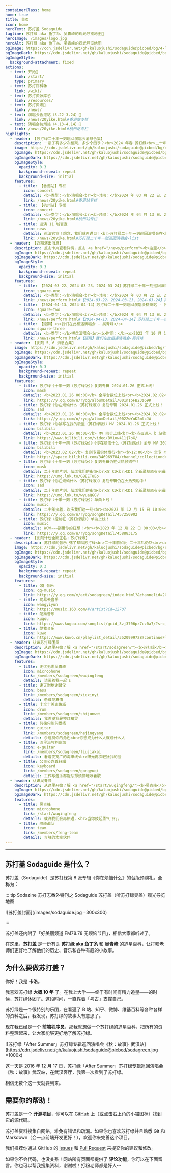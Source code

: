 ```yaml
---
containerClass: home
home: true
title: 首页
icon: home
heroText: 苏打盖 Sodaguide
tagline: 苏打绿 aka 鱼丁糸、吴青峰的观光导览地图🧭
heroImage: /images/logo.jpg
heroAlt: 苏打绿 aka 鱼丁糸、吴青峰的观光导览地图
bgImage: https://cdn.jsdelivr.net/gh/kaluojushi/sodaguide@picbed/bg/4-light.svg
bgImageDark: https://cdn.jsdelivr.net/gh/kaluojushi/sodaguide@picbed/bg/4-dark.svg
bgImageStyle:
  background-attachment: fixed
actions:
  - text: 开始🎸
    link: /start/
    type: primary
  - text: 苏打百科📚
    link: /wiki/
  - text: 苏打资源库📦
    link: /resources/
  - text: 苏打资讯📰
    link: /news/
  - text: 演唱会香港站（3.22-3.24）🎤
    link: /news/20yike.html#香港站专栏
  - text: 演唱会杭州站（4.13-4.14）🎤
    link: /news/20yike.html#杭州站专栏
highlights:
  - header: 【苏打绿二十年一刻巡回演唱会消息合集】
    description: 一辈子有多少次相聚，多少个四季？<br>2024 年春 苏打绿<br>二十年一刻 巡回演唱会<br><a href="https://weibo.com/u/7889590866" target="_blank"><b>微博</b></a>、<a href="https://www.facebook.com/20thSG.Tour" target="_blank"><b>Facebook</b></a>、<a href="https://www.instagram.com/sodagreen.20th/" target="_blank"><b>Instagram</b></a>、<a href="https://www.xiaohongshu.com/user/profile/5ff1b5b1000000000100511c" target="_blank"><b>小红书</b></a>
    image: https://cdn.jsdelivr.net/gh/kaluojushi/sodaguide@picbed/bg/ershinianyike.jpg
    bgImage: https://cdn.jsdelivr.net/gh/kaluojushi/sodaguide@picbed/bg/ershinianyike.jpg
    bgImageDark: https://cdn.jsdelivr.net/gh/kaluojushi/sodaguide@picbed/bg/ershinianyike.jpg
    bgImageStyle:
      opacity: 0.3
      background-repeat: repeat
      background-size: initial
    features:
      - title: 【香港站】专栏
        icon: concert
        details: <b>类型：</b>演唱会<br><b>时间：</b>2024 年 03 月 22 日、2024 年 03 月 23 日、2024 年 03 月 24 日<br><b>地点：</b>香港红磡体育馆<br><b>演出信息：</b>03 月 22 日、03 月 23 日、03 月 24 日每晚 20:15 开始<br><b>开票时间：</b>2024 年 01 月 23 日 10:00；2024 年 01 月 30 日加开视线受阻区<br><b>票价：</b>HKD$980/$680/$380（合￥895.92/￥621.66/￥347.40，汇率请以实际支付时为准），纸质票无实名，三日普通票、视线受阻票均已售罄<br><b>购票平台：</b>城市售票网 URBTIX
        link: /news/20yike.html#香港站专栏
      - title: 【杭州站】专栏
        icon: concert
        details: <b>类型：</b>演唱会<br><b>时间：</b>2024 年 04 月 13 日、2024 年 04 月 14 日<br><b>地点：</b>杭州奥体中心体育馆<br><b>演出信息：</b>04 月 13 日、04 月 14 日每晚 19:00 开始<br><b>开票时间：</b>无<br><b>票价：</b>480-1580，电子票强实名条件退<br><b>购票平台：</b>大麦、猫眼、票星球
        link: /news/20yike.html#杭州站专栏
      - title: 巡演 11 城官宣
        icon: news
        details: 巡演官宣！想念，我们就再遇见！<br>苏打绿二十年一刻巡回演唱会在<br><b>广州、郑州、厦门、深圳</b><br><b>重庆、南京、武汉、杭州</b><br><b>成都、北京、上海</b><br>即将登场！
        link: /news/20yike.html#苏打绿二十年一刻巡回演唱会-list
  - header: 【近期演出消息】
    description: 点击卡片查看详情，点击 <a href="/news/perform"><b>这里</b></a> 查看更多
    bgImage: https://cdn.jsdelivr.net/gh/kaluojushi/sodaguide@picbed/bg/perform2023.jpg
    bgImageDark: https://cdn.jsdelivr.net/gh/kaluojushi/sodaguide@picbed/bg/perform2023.jpg
    bgImageStyle:
      opacity: 0.3
      background-repeat: repeat
      background-size: initial
    features:
      - title: 【2024-03-22、2024-03-23、2024-03-24】苏打绿二十年一刻巡回演唱会香港站 - 苏打绿
        icon: square-one
        details: <b>类型：</b>演唱会<br><b>时间：</b>2024 年 03 月 22 日、2024 年 03 月 23 日、2024 年 03 月 24 日<br><b>地点：</b>香港红磡体育馆<br><b>演出信息：</b>03 月 22 日、03 月 23 日、03 月 24 日每晚 20:15 开始<br><b>开票时间：</b>2024 年 01 月 23 日 10:00；2024 年 01 月 30 日加开视线受阻区<br><b>票价：</b>HKD$980/$680/$380（合￥895.92/￥621.66/￥347.40，汇率请以实际支付时为准），纸质票无实名，三日普通票、视线受阻票均已售罄<br><b>购票平台：</b>城市售票网 URBTIX
        link: /news/perform.html#【2024-03-22、2024-03-23、2024-03-24】苏打绿二十年一刻巡回演唱会香港站-苏打绿
      - title: 【2024-04-13、2024-04-14】苏打绿二十年一刻巡回演唱会杭州站 - 苏打绿
        icon: square-two
        details: <b>类型：</b>演唱会<br><b>时间：</b>2024 年 04 月 13 日、2024 年 04 月 14 日<br><b>地点：</b>杭州奥体中心体育馆<br><b>演出信息：</b>04 月 13 日、04 月 14 日每晚 19:00 开始<br><b>开票时间：</b>2024 年 03 月 12 日 12:18<br><b>票价：</b>480-1280、1580（片刻永恒特区），电子票强实名条件退<br><b>购票平台：</b>大麦、猫眼、票星球
        link: /news/perform.html#【2024-04-13、2024-04-14】苏打绿二十年一刻巡回演唱会杭州站-苏打绿
      - title: 【延期】<s>我们在此相遇演唱会 - 吴青峰</s>
        icon: square-three
        details: <b>类型：</b>拼盘演唱会<br><b>时间：</b><s>2023 年 10 月 15 日</s> 已延期<br><b>地点：</b><s>河南省体育场馆中心</s><br><b>演出信息：</b><s>20:00-22:00（8 人总时间）</s><br><b>开票时间：</b><s>已开票</s><br><b>票价：</b><s>288-1288，电子票可退（有团票）</s><br><b>购票平台：</b><s>大麦、猫眼、演出FAN</s>
        link: /news/perform.html#【延期】我们在此相遇演唱会-吴青峰
  - header: 【复刻 5、6 消息合集】
    image: https://cdn.jsdelivr.net/gh/kaluojushi/sodaguide@picbed/bg/fuke56.jpg
    bgImage: https://cdn.jsdelivr.net/gh/kaluojushi/sodaguide@picbed/bg/fuke56.jpg
    bgImageDark: https://cdn.jsdelivr.net/gh/kaluojushi/sodaguide@picbed/bg/fuke56.jpg
    bgImageStyle:
      opacity: 0.3
      background-repeat: repeat
      background-size: initial
    features:
      - title: 苏打绿《十年一刻（苏打绿版）》复刻专辑 2024.01.26 正式上线！
        icon: mask
        details: <b>2023.01.26 00:00</b> 全平台数位上线<br><b>2024.02.02</b> 实体正式发行<br><b>点击进入 QQ 音乐收听链接</b>
        link: https://y.qq.com/n/ryqq/albumDetail/001n1pFB23z69R
      - title: 苏打绿《你在烦恼什么（苏打绿版）》复刻专辑 2024.01.26 正式上线！
        icon: sad
        details: <b>2023.01.26 00:00</b> 全平台数位上线<br><b>2024.02.02</b> 实体正式发行<br><b>点击进入 QQ 音乐收听链接</b>
        link: https://y.qq.com/n/ryqq/albumDetail/002ZwYuK2mlcJA
      - title: 苏打绿〈你被写在我的歌里（苏打绿版）〉MV 2024.01.26 正式上线！
        icon: bilibili
        details: <b>2023.01.26 00:00</b> MV 同步上线<br><b>点击进入 b 站收看链接</b>
        link: https://www.bilibili.com/video/BV1ow411j7oX/
      - title: 苏打绿《十年一刻（苏打绿版）》《你在烦恼什么（苏打绿版）》全专 MV 2024.02.02 正式上线！
        icon: bilibili
        details: <b>2023.02.02</b> 复刻专辑实体发行<br><b>12:00</b> 全专 MV 同步上线<br><b>点击进入 b 站收看链接</b>
        link: https://space.bilibili.com/346969784/channel/collectiondetail?sid=2006671
      - title: 苏打绿《十年一刻（苏打绿版）》复刻专辑仍在火热预购中！
        icon: mask
        details: 二十年的片刻，灿烂我们的永恒<br>双 CD<br>CD1 全新录制原有专辑经典曲目<br>CD2 梦幻重制 In Summer 下半场精选曲目<br>预购超值赠品：20 周年苏打志 Vol. 1<br><b>即日起</b> 仍在预购<br><b>2024.02.02</b> 正式发行<br><b>点击进入苏打绿官方预购链接</b>
        link: https://umg.lnk.to/GBEETuEo
      - title: 苏打绿《你在烦恼什么（苏打绿版）》复刻专辑仍在火热预购中！
        icon: sad
        details: 二十年的片刻，灿烂我们的永恒<br>双 CD<br>CD1 全新录制原有专辑经典曲目<br>CD2 惊喜重制演唱会经典曲目<br>预购超值赠品：20 周年苏打志 Vol. 2<br><b>即日起</b> 仍在预购<br><b>2024.02.02</b> 正式发行<br><b>点击进入苏打绿官方预购链接</b>
        link: https://umg.lnk.to/wyuaQGGV
      - title: 苏打绿〈十年一刻（苏打绿版）〉单曲上线！
        icon: music
        details: 二十年执着，欢庆我们这一刻<br><b>2023 年 12 月 15 日 10:00</b><br>单曲、MV 同步上线<br><b>点击进入 QQ 音乐收听链接</b>
        link: https://y.qq.com/n/ryqq/songDetail/457250902
      - title: 苏打绿〈控制狂（苏打绿版）〉单曲上线！
        icon: music
        details: WOW~~~巔覆你的狂想！<br><b>2023 年 12 月 22 日 00:00</b><br>MV、单曲，同步上线一起狂！<br><b>点击进入 QQ 音乐收听链接</b>
        link: https://y.qq.com/n/ryqq/songDetail/458883175
  - header: 【复刻计划全面正名：苏打绿版】
    description: 苏打绿的音乐 死了都叫苏打绿<br>二十年前如此 二十年后仍然<br><a href="/start/sodagreen/oaeen.html#复刻计划"><b>什么是复刻计划？</b></a>
    image: https://cdn.jsdelivr.net/gh/kaluojushi/sodaguide@picbed/bg/sodaversion.jpg
    bgImage: https://cdn.jsdelivr.net/gh/kaluojushi/sodaguide@picbed/bg/sodaversion.jpg
    bgImageDark: https://cdn.jsdelivr.net/gh/kaluojushi/sodaguide@picbed/bg/sodaversion.jpg
    bgImageStyle:
      opacity: 0.3
      background-repeat: repeat
      background-size: initial
    features:
      - title: QQ 音乐
        icon: qq-music
        link: https://y.qq.com/m/act/sodagreen/index.html?&channelid=200501158&ADTAG=hz_wb_neirong72keep_cid=1
      - title: 网易云音乐
        icon: wangyiyun
        link: https://music.163.com/#/artist?id=12707
      - title: 酷狗音乐
        icon: kugou
        link: https://www.kugou.com/songlist/gcid_3zj3706pz7cz0a7/?src_cid=3zj3706pz7cz0a7&chl=link&kgsscty1=link
      - title: 酷我音乐
        icon: kuwo
        link: https://www.kuwo.cn/playlist_detail/3520999728?continueFlag=71a4366dbfa42f32ca48461ec1db7a1d
  - header: 认识苏打绿团员
    description: 从这里开始了解 <a href="/start/sodagreen/"><b>苏打绿</b></a> 团员
    bgImage: https://cdn.jsdelivr.net/gh/kaluojushi/sodaguide@picbed/bg/3-light.svg
    bgImageDark: https://cdn.jsdelivr.net/gh/kaluojushi/sodaguide@picbed/bg/3-dark.svg
    features:
      - title: 无忧无虑吴青峰
        icon: microphone
        link: /members/sodagreen/wuqingfeng
        details: 请带着我一起飞
      - title: 谢天谢地谢馨仪
        icon: bass
        link: /members/sodagreen/xiexinyi
        details: 患难见真情
      - title: 十全十美史俊威
        icon: drum
        link: /members/sodagreen/shijunwei
        details: 我希望我是神灯精灵
      - title: 何德何能何景扬
        icon: guitar
        link: /members/sodagreen/hejingyang
        details: 永远扮你的角色<br>你想成为什么人就成什么人
      - title: 流里流气刘家凯
        icon: e-guitar
        link: /members/sodagreen/liujiakai
        details: 看着变宽广的海岸线<br>阳光再次轻抚我的脸
      - title: 公事公办龚钰祺
        icon: keyboard
        link: /members/sodagreen/gongyuqi
        details: 工作与游乐都能忘却烦恼地哼着歌
  - header: 认识吴青峰
    description: 从这里开始了解 <a href="/start/wuqingfeng/"><b>吴青峰</b></a>
    bgImage: https://cdn.jsdelivr.net/gh/kaluojushi/sodaguide@picbed/bg/6-light.svg
    bgImageDark: https://cdn.jsdelivr.net/gh/kaluojushi/sodaguide@picbed/bg/6-dark.svg
    features:
      - title: 吴青峰
        icon: microphone
        link: /start/wuqingfeng
        details: 或许我们会再相遇，<br>当你鼓起勇气飞行。
      - title: 峰峰战队
        icon: team
        link: /members/feng-team
        details: 青峰的太空伙伴
---
```


---

## 苏打盖 Sodaguide 是什么？

苏打盖（Sodaguide）是苏打绿第 8 张专辑《你在烦恼什么》的台版预购礼。全称为：

::: tip Sodazine 苏打志番外特刊之 Sodaguide 苏打盖（听苏打绿臭盖）观光导览地图

![苏打盖封面](/images/sodaguide.jpg =300x300)

:::

苏打盖还内附了「好美丽频道 FM78.78 无烦恼节目」，相信大家都听过了。

在这里，[**苏打盖**](/) 是一份有关 **苏打绿 aka 鱼丁糸** 和 **吴青峰** 的追星百科，让打粉老师们更好地了解他们的历史、音乐和各种有趣的小故事。

## 为什么要做苏打盖？

你好！我是 **卡洛**。

我喜欢苏打绿 **大概 10 年** 了。在我上大学——终于有时间有精力追星——的时候，苏打绿休团了。这段时间，一直靠着「考古」支撑自己。

苏打绿是一个很特别的乐团，在看遍了 B 站、知乎、微博、维基百科等各种各样的资料之后，我发现，苏打绿的故事太有意思了。

现在我已经是一个 **前端程序员**，那我就想做一个苏打绿的追星百科，把所有的资料整理起来，让大家能够更好地了解苏打绿。

![苏打绿「After Summer」苏打绿专辑巡回演唱会《秋：故事》武汉站](https://cdn.jsdelivr.net/gh/kaluojushi/sodaguide@picbed/sodagreen.jpg =1000x)

这一天是 2016 年 12 月 17 日，苏打绿「After Summer」苏打绿专辑巡回演唱会《秋：故事》武汉站，在武汉客厅，我第一次看到了苏打绿。

相信无数个这一天就要到来。

## 需要你的帮助！

苏打盖是一个 **开源项目**，你可以在 [GitHub](https://github.com/kaluojushi/sodaguide) 上（或点击右上角的小猫图标）找到它的源代码。

苏打盖资料搜集自网络，难免有错误和疏漏。如果你也喜欢苏打绿并且熟悉 Git 和 Markdown（会一点前端开发更好！），欢迎你来完善这个项目。

我们推荐你通过 GitHub 的 [Issues](https://github.com/kaluojushi/sodaguide/issues) 和 [Pull Request](https://github.com/kaluojushi/sodaguide/pulls) 来提交你的建议和修改。

如果你不会代码，也没关系！网站所有页面都提供了 **评论功能**，你可以在下面留言。你也可以帮我搜集资料，谢谢啦！打粉老师都是好人～
